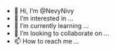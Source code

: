 - 👋 Hi, I’m @NevyNivy
- 👀 I’m interested in ...
- 🌱 I’m currently learning ...
- 💞️ I’m looking to collaborate on ...
- 📫 How to reach me ...

<!---
NevyNivy/NevyNivy is a ✨ special ✨ repository because its `README.md` (this file) appears on your GitHub profile.
You can click the Preview link to take a look at your changes.
--->
